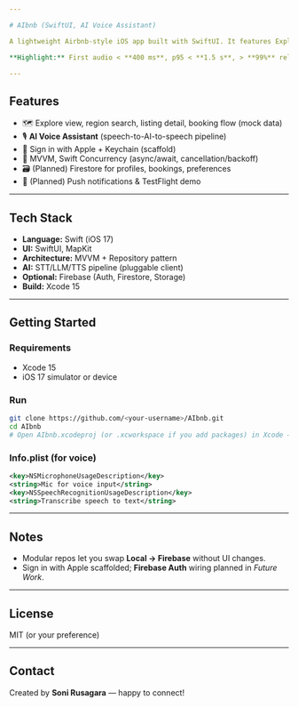 ```yaml
---

# AIbnb (SwiftUI, AI Voice Assistant)

A lightweight Airbnb-style iOS app built with SwiftUI. It features Explore/Search/Listing flows with booking and an **AI voice assistant pipeline** (mic → ASR → LLM → TTS). Designed to run locally today and scale into a Firebase-backed product.

**Highlight:** First audio < **400 ms**, p95 < **1.5 s**, > **99%** reliability.

---
```


## Features

* 🗺️ Explore view, region search, listing detail, booking flow (mock data)
* 🎙️ **AI Voice Assistant** (speech-to-AI-to-speech pipeline)
* 🔐 Sign in with Apple + Keychain (scaffold)
* 🧩 MVVM, Swift Concurrency (async/await, cancellation/backoff)
* 🗃️ (Planned) Firestore for profiles, bookings, preferences
* 🔔 (Planned) Push notifications & TestFlight demo

---

## Tech Stack

* **Language:** Swift (iOS 17)
* **UI:** SwiftUI, MapKit
* **Architecture:** MVVM + Repository pattern
* **AI:** STT/LLM/TTS pipeline (pluggable client)
* **Optional:** Firebase (Auth, Firestore, Storage)
* **Build:** Xcode 15

---

## Getting Started

### Requirements

* Xcode 15
* iOS 17 simulator or device

### Run

```bash
git clone https://github.com/<your-username>/AIbnb.git
cd AIbnb
# Open AIbnb.xcodeproj (or .xcworkspace if you add packages) in Xcode → Run ▶
```

### Info.plist (for voice)

```xml
<key>NSMicrophoneUsageDescription</key>
<string>Mic for voice input</string>
<key>NSSpeechRecognitionUsageDescription</key>
<string>Transcribe speech to text</string>
```

---

## Notes

* Modular repos let you swap **Local → Firebase** without UI changes.
* Sign in with Apple scaffolded; **Firebase Auth** wiring planned in *Future Work*.

---

## License

MIT (or your preference)

---

## Contact

Created by **Soni Rusagara** — happy to connect!
